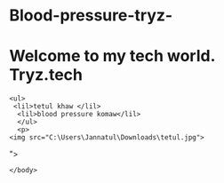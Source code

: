 # Blood-pressure-tryz-
<!DOCTYPE html>
<html lang="en">
<head>
    <meta charset="UTF-8">
    <meta name="viewport" content="width=device-width, initial-scale=1.0">
    <title>Welcome to the tech world</title>
</head>
<body>
    <h1>Welcome to my tech world. Tryz.tech</h1>

    <ul>
     <lil>tetul khaw </lil>
      <lil>blood pressure komaw</lil>
      </ul>
      <p>
    <img src="C:\Users\Jannatul\Downloads\tetul.jpg">

"> 
    </p>


    
    
    
    </body>
</html>

